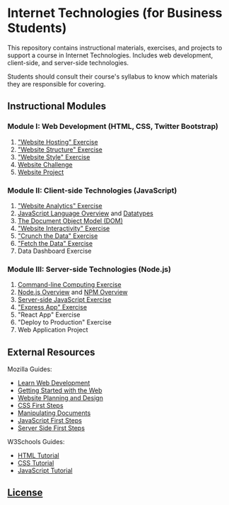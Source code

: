 # Internet Technologies (for Business Students)

This repository contains instructional materials, exercises, and projects to support a course in Internet Technologies. Includes web development, client-side, and server-side technologies.

Students should consult their course's syllabus to know which materials they are responsible for covering.

## Instructional Modules

### Module I: Web Development (HTML, CSS, Twitter Bootstrap)

  1. ["Website Hosting" Exercise](/exercises/website-hosting/exercise.md)
  2. ["Website Structure" Exercise](/exercises/website-structure/exercise.md)
  3. ["Website Style" Exercise](/exercises/website-style/exercise.md)
  4. [Website Challenge](/exercises/website-challenge/exercise.md)
  5. [Website Project](/projects/personal-website/project.md)

### Module II: Client-side Technologies (JavaScript)

  1. ["Website Analytics" Exercise](/exercises/website-hosting/analytics.md)
  1. [JavaScript Language Overview](/notes/javascript/README.md) and [Datatypes](/notes/javascript/datatypes/README.md)
  2. [The Document Object Model (DOM)](/notes/javascript/document-object-model.md)
  2. ["Website Interactivity" Exercise](/exercises/website-interactivity/exercise.md)
  3. ["Crunch the Data" Exercise](/exercises/crunch-the-data/README.md)
  4. ["Fetch the Data" Exercise](/exercises/fetch-the-data/README.md)
  5. Data Dashboard Exercise

### Module III: Server-side Technologies (Node.js)

  1. [Command-line Computing Exercise](https://github.com/prof-rossetti/intro-to-python/blob/master/exercises/command-line-computing/README.md)
  2. [Node.js Overview](/notes/javascript/node.md) and [NPM Overview](/notes/javascript/npm.md)
  3. [Server-side JavaScript Exercise](/exercises/server-side-javascript/exercise.md)
  4. ["Express App" Exercise](/exercises/express-app/exercise.md)
  5. "React App" Exercise
  6. "Deploy to Production" Exercise
  7. Web Application Project



## External Resources

Mozilla Guides:

  + [Learn Web Development](https://developer.mozilla.org/en-US/docs/Learn)
  + [Getting Started with the Web](https://developer.mozilla.org/en-US/docs/Learn/Getting_started_with_the_web)
  + [Website Planning and Design](https://developer.mozilla.org/en-US/docs/Learn/Getting_started_with_the_web/What_will_your_website_look_like)
  + [CSS First Steps](https://developer.mozilla.org/en-US/docs/Learn/CSS/First_steps)
  + [Manipulating Documents](https://developer.mozilla.org/en-US/docs/Learn/JavaScript/Client-side_web_APIs/Manipulating_documents)
  + [JavaScript First Steps](https://developer.mozilla.org/en-US/docs/Learn/JavaScript/First_steps)
  + [Server Side First Steps](https://developer.mozilla.org/en-US/docs/Learn/Server-side/First_steps)

W3Schools Guides:

  + [HTML Tutorial](https://www.w3schools.com/html/default.asp)
  + [CSS Tutorial](https://www.w3schools.com/css/default.asp)
  + [JavaScript Tutorial](https://www.w3schools.com/js/default.asp)

## [License](/LICENSE)
